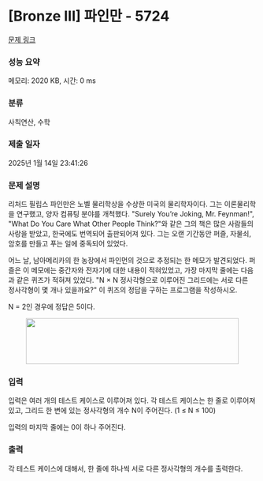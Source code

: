 # [Bronze III] 파인만 - 5724 

[문제 링크](https://www.acmicpc.net/problem/5724) 

### 성능 요약

메모리: 2020 KB, 시간: 0 ms

### 분류

사칙연산, 수학

### 제출 일자

2025년 1월 14일 23:41:26

### 문제 설명

<p>리처드 필립스 파인만은 노벨 물리학상을 수상한 미국의 물리학자이다. 그는 이론물리학을 연구했고, 양자 컴퓨팅 분야를 개척했다. "Surely You’re Joking, Mr. Feynman!", "What Do You Care What Other People Think?"와 같은 그의 책은 많은 사람들의 사랑을 받았고, 한국에도 번역되어 출판되어져 있다. 그는 오랜 기간동안 퍼즐, 자물쇠, 암호를 만들고 푸는 일에 중독되어 있었다. </p>

<p>어느 날, 남아메리카의 한 농장에서 파인먼의 것으로 추정되는 한 메모가 발견되었다. 퍼즐은 이 메모에는 중간자와 전자기에 대한 내용이 적혀있었고, 가장 마지막 줄에는 다음과 같은 퀴즈가 적혀져 있었다. "N × N 정사각형으로 이루어진 그리드에는 서로 다른 정사각형이 몇 개나 있을까요?" 이 퀴즈의 정답을 구하는 프로그램을 작성하시오.</p>

<p>N = 2인 경우에 정답은 5이다.</p>

<p style="text-align:center"><img alt="" src="https://www.acmicpc.net/upload/images/howmanysq.png" style="height:93px; width:432px"></p>

### 입력 

 <p>입력은 여러 개의 테스트 케이스로 이루어져 있다. 각 테스트 케이스는 한 줄로 이루어져 있고, 그리드 한 변에 있는 정사각형의 개수 N이 주어진다. (1 ≤ N ≤ 100)</p>

<p>입력의 마지막 줄에는 0이 하나 주어진다.</p>

### 출력 

 <p>각 테스트 케이스에 대해서, 한 줄에 하나씩 서로 다른 정사각형의 개수를 출력한다.</p>

